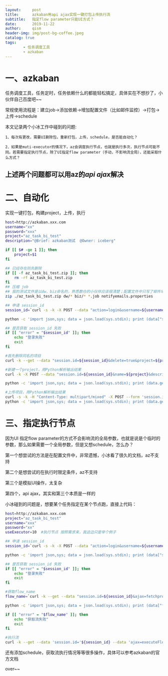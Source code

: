 ```yaml
---
layout:     post
title:      azkaban用api ajax实现一键打包上传执行流
subtitle:   指定flow parameter只能UI方式？
date:       2019-11-22
author:     qism
header-img: img/post-bg-coffee.jpeg
catalog: true
tags:    
        - 任务调度工具
        - azkaban
---
```


# 一、azkaban

任务调度工具，任务定时，任务依赖什么的都能轻松搞定，具体实在不想抄了，小伙伴自己百度吧~~

常规使用流程是：建立job->添加依赖->增加配置文件（比如邮件监控）->打包->上传->schedule

本文记录两个小冰工作中碰到的问题:

	1、每次有更改，需要UI删除包，重新打包，上传，schedule，是否能自动化？

	2、如果是muti-executor的情况下，az会调度执行节点，也就是执行多次，执行节点可能不同。若需要指定执行节点，除了UI指定flow parameter（手动，不影响流全局），还能采取什么方式？

上述两个问题都可以用az的***api ajax***解决
-----------------------------------------------------------

# 二、自动化

实现一键打包，构建project，上传，执行

```sh
host=http://azkaban.xxx.com
username="xx"
password="xxx"
project="az_task_bi_test"
description="@Brief: azkaban测试  @Owner: iceberg"

if [[ $# -ge 1 ]]; then
	project=$1
fi

## 已经存在则先删除
if [[ -f az_task_bi_test.zip ]]; then
	rm -rf az_task_bi_test.zip
fi
## 压缩 job  
## 我的测试文件是以dw、biz命名的，熟悉数仓的小伙伴应该很清楚；配置文件中只写了邮件地址
zip ./az_task_bi_test.zip dw/* biz/* *.job notifyemails.properties

## 申请 session_id
session_id=`curl -s -k -X POST --data "action=login&username=${username}&password=${password}" ${host} | \

python -c 'import json,sys; data = json.load(sys.stdin); print (data["status"]=="success" and data["session.id"] or "error");'`

## 是否获取 session_id 失败
if [[ "error" = "$session_id" ]]; then
	echo "登录失败"
	exit
fi

#首先删除同名的项目
curl -k --get --data "session.id=${session_id}&delete=true&project=${project}" ${host}/manager

#新建一个project，用Python解析输出结果
curl -k -X POST --data "session.id=${session_id}&name=${project}&description=${description}" ${host}/manager?action=create | \

python -c 'import json,sys; data = json.load(sys.stdin); print (data.get("error") and "error: " + data["error"] or data.get("status"));'

#上传项目，用Python解析输出结果
curl -s -k -H "Content-Type: multipart/mixed" -X POST --form 'session.id='${session_id} --form 'ajax=upload' --form 'file=@az_task_bi_test.zip;type=application/zip' --form 'project='${project} ${host}/manager | \
python -c 'import json,sys; data = json.load(sys.stdin); print (data.get("error") and "error: " + data["error"] or data);'
```

# 三、指定执行节点

因为UI 指定flow parameter的方式不会影响流的全局参数，也就是说是个临时的参数，那么如果需要一个全局参数，但是又想schedule，怎么办？

第一个想尝试的方法是在配置文件中，非常遗憾，小冰看了很久的文档，az不支持

第二个是想尝试的在执行时限定条件，az不支持

第三个是模拟UI操作，太复杂

第四个，api ajax，其实和第三个本质是一样的

小冰碰到的问题是，想要某个任务指定在某个节点跑，直接上代码：


```sh
host=http://azkaban.xxx.com
project="az_task_bi_test"
username="xxx"
password="xx"
useExecutor=10  #执行节点 按照需求来，我这边只是举个例子

## 申请 session_id
session_id=`curl -s -k -X POST --data "action=login&username=${username}&password=${password}" ${host} | \

python -c 'import json,sys; data = json.load(sys.stdin); print (data["status"]=="success" and data["session.id"] or "error");'`

## 是否获取 session_id 失败
if [[ "error" = "$session_id" ]]; then
	echo "登录失败"
	exit
fi

#获取flow_name
flow_name=`curl -k --get --data "session.id=${session_id}&ajax=fetchprojectflows&project=${project}" ${host}/manager | \

python -c 'import json,sys; data = json.load(sys.stdin); print (data["flows"][0]["flowId"] or "error");'`

if [[ "error" = "$flow_name" ]]; then
	echo "获取流失败"
	exit
fi

#执行流
curl -k --get --data 'session.id='${session_id} --data 'ajax=executeFlow' --data 'flowOverride[useExecutor]='${useExecutor} --data 'project='${project} --data 'flow='${flow_name} ${host}/executor
```

还有添加schedule，获取流执行情况等等很多操作，具体可以参考azkaban的官方文档

over~~


